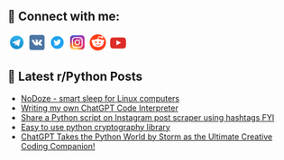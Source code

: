## 🔎 Connect with me:
[<img src="https://github.com/bullbesh/bullbesh/blob/main/images/Telegram.png" width="32" height="32" />](https://t.me/bullbesh)
[<img src="https://github.com/bullbesh/bullbesh/blob/main/images/VK.png" width="32" height="32" />](https://vk.com/bullbesh)
[<img src="https://github.com/bullbesh/bullbesh/blob/main/images/Twitter.png" width="32" height="32" />](https://twitter.com/bullbesh1)
[<img src="https://github.com/bullbesh/bullbesh/blob/main/images/Instagram.png" width="32" height="32" />](https://www.instagram.com/bullbesh)
[<img src="https://github.com/bullbesh/bullbesh/blob/main/images/Reddit.png" width="32" height="32" />](https://www.reddit.com/user/bullbesh)
[<img src="https://github.com/bullbesh/bullbesh/blob/main/images/YouTube.png" width="32" height="32" />](https://www.youtube.com/channel/UCtfjRs6uzgq5mfm8S06WTcg)

## 📕 Latest r/Python Posts
<!-- BLOG-POST-LIST:START -->
- [NoDoze - smart sleep for Linux computers](https://www.reddit.com/r/Python/comments/13lftqi/nodoze_smart_sleep_for_linux_computers/)
- [Writing my own ChatGPT Code Interpreter](https://www.reddit.com/r/Python/comments/13ldlmd/writing_my_own_chatgpt_code_interpreter/)
- [Share a Python script on Instagram post scraper using hashtags FYI](https://www.reddit.com/r/Python/comments/13l88gq/share_a_python_script_on_instagram_post_scraper/)
- [Easy to use python cryptography library](https://www.reddit.com/r/Python/comments/13l5cwf/easy_to_use_python_cryptography_library/)
- [ChatGPT Takes the Python World by Storm as the Ultimate Creative Coding Companion!](https://www.reddit.com/r/Python/comments/13l4lyc/chatgpt_takes_the_python_world_by_storm_as_the/)
<!-- BLOG-POST-LIST:END -->
